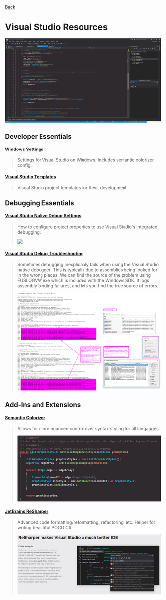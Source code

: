 [Back](/../../tree/master)

# Visual Studio Resources

![Visual Studio Setup](Assets/visualstudio_windows.png)

## Developer Essentials

#### [Windows Settings](Assets/windows_visual_studio.vssettings/)
> Settings for Visual Studio on Windows. Includes semantic colorizer config.

#### [Visual Studio Templates](http://thebuildingcoder.typepad.com/blog/2017/04/revit-2018-visual-studio-c-and-vb-net-add-in-wizards.html)
> Visual Studio project templates for Revit development.

## Debugging Essentials

#### [Visual Studio Native Debug Settings](/../../tree/master/IDE/VisualStudio/Assets/visualstudio_debugsettings.png)
> How to configure project properties to use Visual Studio's integrated debugging.
>
> <a href="https://github.com/mitevpi/awesome-bim/blob/master/IDE/VisualStudio/Assets/visualstudio_debugsettings.png"><img src="https://github.com/mitevpi/awesome-bim/blob/master/IDE/VisualStudio/Assets/visualstudio_debugsettings.png" height="300"></a>

#### [Visual Studio Debug Troubleshooting](Assets/visualstudio_debug_troubleshooting.png)
> Sometimes debugging inexplicably fails when using the Visual Studio native debugger. This is typically due to assemblies being looked for in the wrong places. We can find the source of the problem using FUSLOGVW.exe which is included with the Windows SDK. It logs assembly binding failures, and lets you find the true source of errors.
>
> ![Debug Troubleshooting](Assets/visualstudio_debug_troubleshooting.png)

## Add-Ins and Extensions

#### [Semantic Colorizer](https://marketplace.visualstudio.com/items?itemName=AndreasReischuck.SemanticColorizer)
> Allows for more nuanced control over syntax styling for all langauges.
>
> ![Semantic Colorizer](Assets/semantic_colorizer.png)

#### [JetBrains ReSharper](https://www.jetbrains.com/resharper/)
> Advanced code formatting/reformatting, refactoring, etc. Helper for writing beautiful POCO C#.
>
> ![JetBrains ReSharper](Assets/resharper.png)